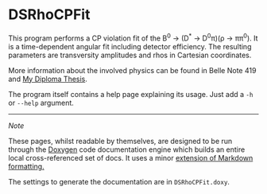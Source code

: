 DSRhoCPFit
========
This program performs a CP violation fit of the B<sup>0</sup> -> (D<sup>\*</sup> -> D<sup>0</sup>π)(ρ -> ππ<sup>0</sup>). It is a time-dependent angular fit including detector efficiency. The resulting parameters are transversity amplitudes and rhos in Cartesian coordinates.

More information about the involved physics can be found in Belle Note 419 and <a href="http://www-ucjf.troja.mff.cuni.cz/~cervenkov/diploma_thesis/dip_thesis.pdf">My Diploma Thesis</a>.

The program itself contains a help page explaining its usage. Just add a `-h` or `--help` argument.

-------------

_Note_

These pages, whilst readable by themselves, are designed to be run through the [Doxygen](http://www.doxygen.com) code documentation engine which builds an entire local cross-referenced set of docs. It uses a minor [extension of Markdown formatting.](http://www.stack.nl/~dimitri/doxygen/manual/markdown.html)

The settings to generate the documentation are in `DSRhoCPFit.doxy`.

